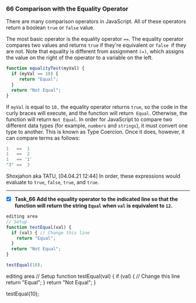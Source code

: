 
### 66 Comparison with the Equality Operator

There are many comparison operators in JavaScript. All of these operators return a boolean `true` or `false` value.

The most basic operator is the equality operator `==`. The equality operator compares two values and returns `true` if they're equivalent or `false `if they are not. Note that equality is different from assignment `(=)`, which assigns the value on the right of the operator to a variable on the left.
```js
function equalityTest(myVal) {
  if (myVal == 10) {
     return "Equal";
  }
  return "Not Equal";
}
```

If `myVal` is equal to `10,` the equality operator returns `true`, so the code in the curly braces will execute, and the function will return` Equal`. Otherwise, the function will return `Not Equal`. In order for JavaScript to compare two different data types (for example, `numbers` and `strings`), it must convert one type to another. This is known as Type Coercion. Once it does, however, it can compare terms as follows:
```js
1   ==  1
1   ==  2
1   == '1'
"3" ==  3
```

Shoxjahon aka TATU, [04.04.21 12:44]
In order, these expressions would evaluate to `true`, `false`, `true`, and `true`.
******************************************


- [x] **Task_66 Add the equality operator to the indicated line so that the function will return the string `Equal` when `val` is equivalent to `12`.**

```js
editing area
// Setup
function testEqual(val) {
  if (val) { // Change this line
    return "Equal";
  }
  return "Not Equal";
}

testEqual(10);
```


editing area
// Setup
function testEqual(val) {
  if (val) { // Change this line
    return "Equal";
  }
  return "Not Equal";
}

testEqual(10);